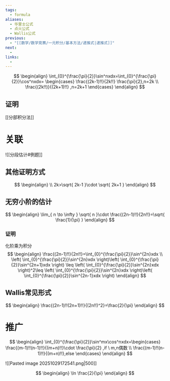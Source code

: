 ```yaml
---
tags:
  - formula
aliases:
  - 华里士公式
  - 点火公式
  - Wallis公式
previous:
  - "[[数学/数学竞赛/一元积分/基本方法/递推式|递推式]]"
next:
  - 
links:
  -
---
```

$$
\begin{align}
\int_{0}^{\frac{\pi}{2}}\sin^nxdx=\int_{0}^{\frac{\pi}{2}}\cos^nxdx=  
\begin{cases}
\frac{(2k-1)!!}{2k!!} \frac{\pi}{2},n=2k \\
\frac{(2k!!)}{(2k+1)!!} ,n=2k+1
\end{cases}
\end{align}
$$
## 证明
[[分部积分法]]

# 关联

![[分段估计#例题]]

## 其他证明方式
$$
\begin{align}  \\
2k>\sqrt{ 2k-1 }\cdot \sqrt{ 2k+1 }
\end{align}
$$

## 无穷小阶的估计
$$
\begin{align}
\lim_{ n \to \infty } \sqrt{ n }\cdot \frac{(2n-1)!!}{2n!!}=\sqrt{ \frac{1}{\pi} }
\end{align}
$$
### 证明
化阶乘为积分
$$
\begin{align}
\frac{(2n-1)!!}{2n!!}=\int_{0}^{\frac{\pi}{2}}\sin^{2n}xdx \\
\left( \int_{0}^{\frac{\pi}{2}}\sin^{2n}xdx \right)\left( \int_{0}^{\frac{\pi}{2}}\sin^{2n+1}xdx \right) \leq \left( \int_{0}^{\frac{\pi}{2}}\sin^{2n}xdx \right)^2\leq \left( \int_{0}^{\frac{\pi}{2}}\sin^{2n}xdx \right)\left( \int_{0}^{\frac{\pi}{2}}\sin^{2n-1}xdx \right)
\end{align}
$$



## Wallis常见形式
$$
\begin{align}
\frac{(2n-1)!!(2n+1)!!}{(2n!!)^2}=\frac{2}{\pi}
\end{align}
$$






# 推广
$$
\begin{align}
\int_{0}^{\frac{\pi}{2}}\sin^mx\cos^nxdx=\begin{cases}
\frac{(m-1)!!(n-1)!!}{(m+n)!!}\cdot \frac{\pi}{2} ,if \ m,n偶数 \\
\frac{(m-1)!!(n-1)!!}{(m+n)!!},else
\end{cases}
\end{align}
$$


![[Pasted image 20251029172541.png|500]]

$$
\begin{align}
\ln \frac{2}{\pi}
\end{align}
$$
